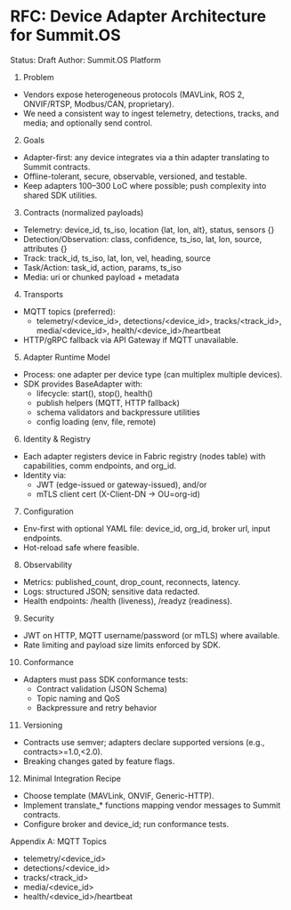 # RFC: Device Adapter Architecture for Summit.OS

Status: Draft
Author: Summit.OS Platform

1. Problem
- Vendors expose heterogeneous protocols (MAVLink, ROS 2, ONVIF/RTSP, Modbus/CAN, proprietary).
- We need a consistent way to ingest telemetry, detections, tracks, and media; and optionally send control.

2. Goals
- Adapter-first: any device integrates via a thin adapter translating to Summit contracts.
- Offline-tolerant, secure, observable, versioned, and testable.
- Keep adapters 100–300 LoC where possible; push complexity into shared SDK utilities.

3. Contracts (normalized payloads)
- Telemetry: device_id, ts_iso, location {lat, lon, alt}, status, sensors {}
- Detection/Observation: class, confidence, ts_iso, lat, lon, source, attributes {}
- Track: track_id, ts_iso, lat, lon, vel, heading, source
- Task/Action: task_id, action, params, ts_iso
- Media: uri or chunked payload + metadata

4. Transports
- MQTT topics (preferred):
  - telemetry/<device_id>, detections/<device_id>, tracks/<track_id>, media/<device_id>, health/<device_id>/heartbeat
- HTTP/gRPC fallback via API Gateway if MQTT unavailable.

5. Adapter Runtime Model
- Process: one adapter per device type (can multiplex multiple devices).
- SDK provides BaseAdapter with:
  - lifecycle: start(), stop(), health()
  - publish helpers (MQTT, HTTP fallback)
  - schema validators and backpressure utilities
  - config loading (env, file, remote)

6. Identity & Registry
- Each adapter registers device in Fabric registry (nodes table) with capabilities, comm endpoints, and org_id.
- Identity via:
  - JWT (edge-issued or gateway-issued), and/or
  - mTLS client cert (X-Client-DN → OU=org-id)

7. Configuration
- Env-first with optional YAML file: device_id, org_id, broker url, input endpoints.
- Hot-reload safe where feasible.

8. Observability
- Metrics: published_count, drop_count, reconnects, latency.
- Logs: structured JSON; sensitive data redacted.
- Health endpoints: /health (liveness), /readyz (readiness).

9. Security
- JWT on HTTP, MQTT username/password (or mTLS) where available.
- Rate limiting and payload size limits enforced by SDK.

10. Conformance
- Adapters must pass SDK conformance tests:
  - Contract validation (JSON Schema)
  - Topic naming and QoS
  - Backpressure and retry behavior

11. Versioning
- Contracts use semver; adapters declare supported versions (e.g., contracts>=1.0,<2.0).
- Breaking changes gated by feature flags.

12. Minimal Integration Recipe
- Choose template (MAVLink, ONVIF, Generic-HTTP).
- Implement translate_* functions mapping vendor messages to Summit contracts.
- Configure broker and device_id; run conformance tests.

Appendix A: MQTT Topics
- telemetry/<device_id>
- detections/<device_id>
- tracks/<track_id>
- media/<device_id>
- health/<device_id>/heartbeat
